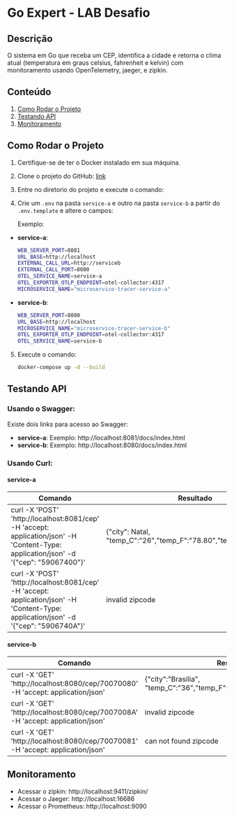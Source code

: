 # Go Expert - LAB Desafio 

## Descrição
O sistema em Go que receba um CEP, identifica a cidade e retorna o clima atual (temperatura em graus celsius, fahrenheit e kelvin) com monitoramento usando OpenTelemetry, jaeger, e zipkin.

## Conteúdo

1. [Como Rodar o Projeto](#como-rodar-o-projeto)
2. [Testando API](#testando-api)
2. [Monitoramento](#monitoramento)

## Como Rodar o Projeto
1. Certifique-se de ter o Docker instalado em sua máquina.
2. Clone o projeto do GitHub: [link](https://github.com/GiovaniGitHub/tracing-distribuido-e-span.git)
3. Entre no diretorio do projeto e execute o comando:
4. Crie um `.env` na pasta `service-a` e outro na pasta `service-b` a partir do `.env.template` e altere o campos:
    
    Exemplo:
 - **service-a**:
    ```bash
    WEB_SERVER_PORT=8081
    URL_BASE=http://localhost
    EXTERNAL_CALL_URL=http://serviceb
    EXTERNAL_CALL_PORT=8080
    OTEL_SERVICE_NAME=service-a
    OTEL_EXPORTER_OTLP_ENDPOINT=otel-collector:4317
    MICROSERVICE_NAME="microservice-tracer-service-a"
    ```

 - **service-b**:
    ```bash
    WEB_SERVER_PORT=8080
    URL_BASE=http://localhost
    MICROSERVICE_NAME="microservice-tracer-service-b"
    OTEL_EXPORTER_OTLP_ENDPOINT=otel-collector:4317
    OTEL_SERVICE_NAME=service-b
    ```

5. Execute o comando:
    ```sh
    docker-compose up -d --build
    ```

## Testando API
### Usando o Swagger:
Existe dois links para acesso ao Swagger:
 - **service-a**:
    Exemplo: http://localhost:8081/docs/index.html
 - **service-b**:
    Exemplo: http://localhost:8080/docs/index.html

### Usando Curl:
#### service-a
| Comando | Resultado                             |
|---------|-----------------------------------------|
|curl -X 'POST' 'http://localhost:8081/cep' -H 'accept: application/json' -H 'Content-Type: application/json' -d '{"cep": "59067400"}'| {"city": Natal, "temp_C":"26","temp_F":"78.80","temp_K":"293.00"} |
|curl -X 'POST' 'http://localhost:8081/cep' -H 'accept: application/json' -H 'Content-Type: application/json' -d '{"cep": "5906740A"}'| invalid zipcode |

#### service-b
| Comando | Resultado                             |
|---------|-----------------------------------------|
| curl -X 'GET' 'http://localhost:8080/cep/70070080' -H 'accept: application/json' | {"city":"Brasília", "temp_C":"36","temp_F":"96.80","temp_K":"309.00"} |
| curl -X 'GET' 'http://localhost:8080/cep/7007008A' -H 'accept: application/json' | invalid zipcode |
| curl -X 'GET' 'http://localhost:8080/cep/70070081' -H 'accept: application/json' | can not found zipcode |

## Monitoramento
- Acessar o zipkin: http://localhost:9411/zipkin/
- Acessar o Jaeger: http://localhost:16686
- Acessar o Prometheus: http://localhost:9090